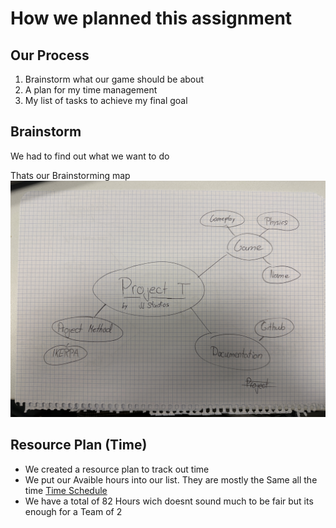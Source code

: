 # How we planned this assignment

## Our Process
1. Brainstorm what our game should be about
2. A plan for my time management
3. My list of tasks to achieve my final goal

 ## Brainstorm
We had to find out what we want to do


Thats our Brainstorming map
![Screenshot](../99_Media/Mindmap_Project_T.jpg)

 ## Resource Plan (Time)

* We created a resource plan to track out time
* We put our Avaible hours into our list. They are mostly the Same all the time
  [Time Schedule](../Planning/Time_Schedule.md)
* We have a total of 82 Hours wich doesnt sound much to be fair but its enough for a Team of 2
